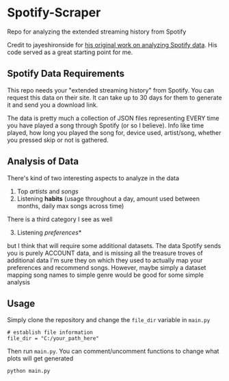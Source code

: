 # Spotify-Scraper
Repo for analyzing the extended streaming history from Spotify

Credit to jayeshironside for [his original work on analyzing Spotify data](https://github.com/jayeshironside/Spotify-Streaming-history-analysis). His code served as a great starting point for me.

## Spotify Data Requirements
This repo needs your "extended streaming history" from Spotify. You can request this data on their site. It can take up to 30 days for them to generate it and send you a download link.

The data is pretty much a collection of JSON files representing EVERY time you have played a song through Spotify (or so I believe). Info like time played, how long you played the song for, device used, artist/song, whether you pressed skip or not is gathered.

## Analysis of Data
There's kind of two interesting aspects to analyze in the data

1. Top *artists* and *songs*
2. Listening **habits** (usage throughout a day, amount used between months, daily max songs across time)

There is a third category I see as well

3. Listening *preferences**

but I think that will require some additional datasets. The data Spotify sends you is purely ACCOUNT data, and is missing all the treasure troves of additional data I'm sure they on which they used to actually map your preferences and recommend songs. However, maybe simply a dataset mapping song names to simple genre would be good for some simple analysis

## Usage
Simply clone the repository and change the `file_dir` variable in `main.py`

```
# establish file information
file_dir = "C:/your_path_here"
```
Then run `main.py`. You can comment/uncomment functions to change what plots will get generated
```
python main.py
```
